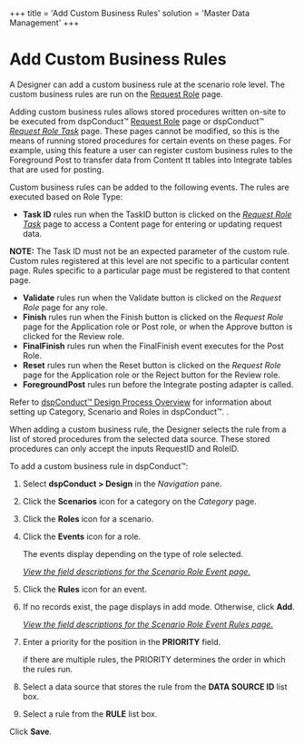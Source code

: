+++
title = 'Add Custom Business Rules'
solution = 'Master Data Management'
+++

# Add Custom Business Rules

A Designer can add a custom business rule at the scenario role level.
The custom business rules are run on the [Request
Role](../Page_Desc/Request_Role_H) page.

Adding custom business rules allows stored procedures written on-site to
be executed from dspConduct™ [Request
Role](../Page_Desc/Request_Role_H) page or dspConduct™
<span style="font-style: italic;">[Request Role
Task](../Page_Desc/Request_Role_Task)</span> page. These pages
cannot be modified, so this is the means of running stored procedures
for certain events on these pages. For example, using this feature a
user can register custom business rules to the Foreground Post to
transfer data from Content tt tables into Integrate tables that are used
for posting.

Custom business rules can be added to the following events. The rules
are executed based on Role Type:

  - **Task ID** rules run when the TaskID button is clicked on the
    <span style="font-style: italic;">[Request Role
    Task](../Page_Desc/Request_Role_Task)</span> page to access a
    Content page for entering or updating request data.

**NOTE:** The Task ID must not be an expected parameter of the custom
rule. Custom rules registered at this level are not specific to a
particular content page. Rules specific to a particular page must be
registered to that content page.

  - **Validate** rules run when the Validate button is clicked on the
    <span style="font-style: italic;">Request Role</span> page for any
    role.
  - **Finish** rules run when the Finish button is clicked on the
    <span style="font-style: italic;">Request Role</span> page for the
    Application role or Post role, or when the Approve button is clicked
    for the Review role.
  - **FinalFinish** rules run when the FinalFinish event executes for
    the Post Role.
  - **Reset** rules run when the Reset button is clicked on the
    <span style="font-style: italic;">Request Role</span> page for the
    Application role or the Reject button for the Review role.
  - **ForegroundPost** rules run before the Integrate posting adapter is
    called.

Refer to [dspConduct™ Design Process
Overview](dspConduct_Design_Process_Overview) for information about
setting up Category, Scenario and Roles in dspConduct™. .

When adding a custom business rule, the Designer selects the rule from a
list of stored procedures from the selected data source. These stored
procedures can only accept the inputs RequestID and RoleID.

To add a custom business rule in dspConduct™:

1.  Select <span style="font-weight: bold;">dspConduct \>
    </span>**Design** in the
    <span style="font-style: italic;">Navigation</span> pane.

2.  Click the **Scenarios** icon for a category on the
    <span style="font-style: italic;">Category</span> page.

3.  Click the **Roles** icon for a scenario.

4.  Click the **Events** icon for a role.
    
    The events display depending on the type of role selected.
    
    *[View the field descriptions for the Scenario Role Event
    page.](../Page_Desc/Scenario_Role_Event)*

5.  Click the **Rules** icon for an event.

6.  If no records exist, the page displays in add mode. Otherwise, click
    **Add**.
    
    *[View the field descriptions for the Scenario Role Event Rules
    page.](../Page_Desc/Scenario_Role_Event_Rule)*

7.  Enter a priority for the position in the **PRIORITY** field.
    
    if there are multiple rules, the PRIORITY determines the order in
    which the rules run.

8.  Select a data source that stores the rule from the **DATA SOURCE
    ID** list box.

9.  Select a rule from the **RULE** list box.

Click **Save**.
